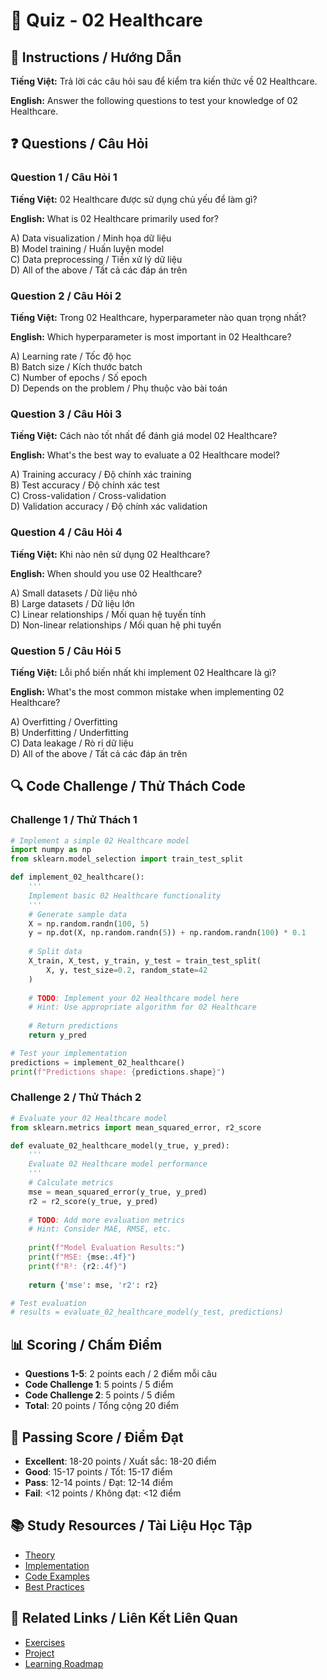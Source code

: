 # 🧠 Quiz - 02 Healthcare

## 📝 Instructions / Hướng Dẫn

**Tiếng Việt:** Trả lời các câu hỏi sau để kiểm tra kiến thức về 02 Healthcare.

**English:** Answer the following questions to test your knowledge of 02 Healthcare.

## ❓ Questions / Câu Hỏi

### Question 1 / Câu Hỏi 1
**Tiếng Việt:** 02 Healthcare được sử dụng chủ yếu để làm gì?

**English:** What is 02 Healthcare primarily used for?

A) Data visualization / Minh họa dữ liệu  
B) Model training / Huấn luyện model  
C) Data preprocessing / Tiền xử lý dữ liệu  
D) All of the above / Tất cả các đáp án trên

### Question 2 / Câu Hỏi 2
**Tiếng Việt:** Trong 02 Healthcare, hyperparameter nào quan trọng nhất?

**English:** Which hyperparameter is most important in 02 Healthcare?

A) Learning rate / Tốc độ học  
B) Batch size / Kích thước batch  
C) Number of epochs / Số epoch  
D) Depends on the problem / Phụ thuộc vào bài toán

### Question 3 / Câu Hỏi 3
**Tiếng Việt:** Cách nào tốt nhất để đánh giá model 02 Healthcare?

**English:** What's the best way to evaluate a 02 Healthcare model?

A) Training accuracy / Độ chính xác training  
B) Test accuracy / Độ chính xác test  
C) Cross-validation / Cross-validation  
D) Validation accuracy / Độ chính xác validation

### Question 4 / Câu Hỏi 4
**Tiếng Việt:** Khi nào nên sử dụng 02 Healthcare?

**English:** When should you use 02 Healthcare?

A) Small datasets / Dữ liệu nhỏ  
B) Large datasets / Dữ liệu lớn  
C) Linear relationships / Mối quan hệ tuyến tính  
D) Non-linear relationships / Mối quan hệ phi tuyến

### Question 5 / Câu Hỏi 5
**Tiếng Việt:** Lỗi phổ biến nhất khi implement 02 Healthcare là gì?

**English:** What's the most common mistake when implementing 02 Healthcare?

A) Overfitting / Overfitting  
B) Underfitting / Underfitting  
C) Data leakage / Rò rỉ dữ liệu  
D) All of the above / Tất cả các đáp án trên

## 🔍 Code Challenge / Thử Thách Code

### Challenge 1 / Thử Thách 1
```python
# Implement a simple 02 Healthcare model
import numpy as np
from sklearn.model_selection import train_test_split

def implement_02_healthcare():
    '''
    Implement basic 02 Healthcare functionality
    '''
    # Generate sample data
    X = np.random.randn(100, 5)
    y = np.dot(X, np.random.randn(5)) + np.random.randn(100) * 0.1
    
    # Split data
    X_train, X_test, y_train, y_test = train_test_split(
        X, y, test_size=0.2, random_state=42
    )
    
    # TODO: Implement your 02 Healthcare model here
    # Hint: Use appropriate algorithm for 02 Healthcare
    
    # Return predictions
    return y_pred

# Test your implementation
predictions = implement_02_healthcare()
print(f"Predictions shape: {predictions.shape}")
```

### Challenge 2 / Thử Thách 2
```python
# Evaluate your 02 Healthcare model
from sklearn.metrics import mean_squared_error, r2_score

def evaluate_02_healthcare_model(y_true, y_pred):
    '''
    Evaluate 02 Healthcare model performance
    '''
    # Calculate metrics
    mse = mean_squared_error(y_true, y_pred)
    r2 = r2_score(y_true, y_pred)
    
    # TODO: Add more evaluation metrics
    # Hint: Consider MAE, RMSE, etc.
    
    print(f"Model Evaluation Results:")
    print(f"MSE: {mse:.4f}")
    print(f"R²: {r2:.4f}")
    
    return {'mse': mse, 'r2': r2}

# Test evaluation
# results = evaluate_02_healthcare_model(y_test, predictions)
```

## 📊 Scoring / Chấm Điểm

- **Questions 1-5**: 2 points each / 2 điểm mỗi câu
- **Code Challenge 1**: 5 points / 5 điểm
- **Code Challenge 2**: 5 points / 5 điểm
- **Total**: 20 points / Tổng cộng 20 điểm

## 🎯 Passing Score / Điểm Đạt

- **Excellent**: 18-20 points / Xuất sắc: 18-20 điểm
- **Good**: 15-17 points / Tốt: 15-17 điểm  
- **Pass**: 12-14 points / Đạt: 12-14 điểm
- **Fail**: <12 points / Không đạt: <12 điểm

## 📚 Study Resources / Tài Liệu Học Tập

- [Theory](./THEORY_02_healthcare.md)
- [Implementation](./IMPLEMENTATION_02_healthcare.md)
- [Code Examples](./CODE_EXAMPLES_02_healthcare.md)
- [Best Practices](./BEST_PRACTICES_02_healthcare.md)

## 🔗 Related Links / Liên Kết Liên Quan

- [Exercises](./EXERCISES_02_healthcare.md)
- [Project](./PROJECT_02_healthcare.md)
- [Learning Roadmap](./LEARNING_ROADMAP_02_healthcare.md)
